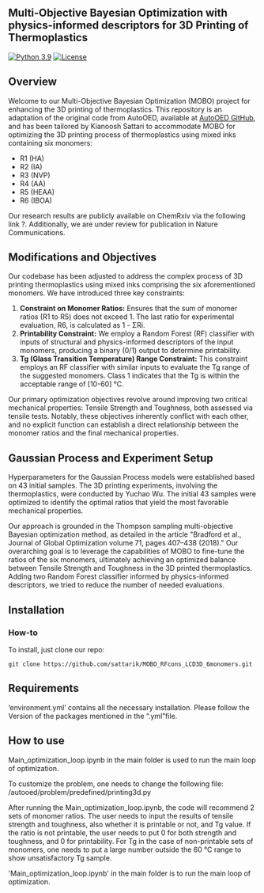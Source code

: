 ## Multi-Objective Bayesian Optimization with physics-informed descriptors for 3D Printing of Thermoplastics

[![Python 3.9](https://img.shields.io/badge/python-3.9-blue.svg)](https://www.python.org/downloads/release/python-390/) [![License](https://img.shields.io/badge/license-MIT-green.svg)](LICENSE) 


## Overview
Welcome to our Multi-Objective Bayesian Optimization (MOBO) project for enhancing the 3D printing of thermoplastics. This repository is an adaptation of the original code from AutoOED, available at [AutoOED GitHub](https://github.com/autooed/autooed), and has been tailored by Kianoosh Sattari to accommodate MOBO for optimizing the 3D printing process of thermoplastics using mixed inks containing six monomers:

- R1 (HA)
- R2 (IA)
- R3 (NVP)
- R4 (AA)
- R5 (HEAA)
- R6 (IBOA)

Our research results are publicly available on ChemRxiv via the following link ?. 
Additionally, we are under review for publication in Nature Communications.

## Modifications and Objectives
Our codebase has been adjusted to address the complex process of 3D printing thermoplastics using mixed inks comprising the six aforementioned monomers. We have introduced three key constraints:

1. **Constraint on Monomer Ratios:** Ensures that the sum of monomer ratios (R1 to R5) does not exceed 1. The last ratio for experimental evaluation, R6, is calculated as 1 - ΣRi.
2. **Printability Constraint:** We employ a Random Forest (RF) classifier with inputs of structural and physics-informed descriptors of the input monomers, producing a binary (0/1) output to determine printability.
3. **Tg (Glass Transition Temperature) Range Constraint:** This constraint employs an RF classifier with similar inputs to evaluate the Tg range of the suggested monomers. Class 1 indicates that the Tg is within the acceptable range of [10-60] °C.

Our primary optimization objectives revolve around improving two critical mechanical properties: Tensile Strength and Toughness, both assessed via tensile tests. Notably, these objectives inherently conflict with each other, and no explicit function can establish a direct relationship between the monomer ratios and the final mechanical properties.

## Gaussian Process and Experiment Setup
Hyperparameters for the Gaussian Process models were established based on 43 initial samples. The 3D printing experiments, involving the thermoplastics, were conducted by Yuchao Wu. The initial 43 samples were optimized to identify the optimal ratios that yield the most favorable mechanical properties.

Our approach is grounded in the Thompson sampling multi-objective Bayesian optimization method, as detailed in the article "Bradford et al., Journal of Global Optimization volume 71, pages 407–438 (2018)." Our overarching goal is to leverage the capabilities of MOBO to fine-tune the ratios of the six monomers, ultimately achieving an optimized balance between Tensile Strength and Toughness in the 3D printed thermoplastics. 
Adding two Random Forest classifier informed by physics-informed descriptors, we tried to reduce the number of needed evaluations. 

## Installation
### How-to
To install, just clone our repo:
```
git clone https://github.com/sattarik/MOBO_RFcons_LCD3D_6monomers.git
```
## Requirements

‘environment.yml’ contains all the necessary installation. 
Please follow the Version of the packages mentioned in the “.yml”file. 

## How to use
Main_optimization_loop.ipynb in the main folder is used to run the main loop of optimization.

To customize the problem, one needs to change the following file:
/autooed/problem/predefined/printing3d.py

After running the Main_optimization_loop.ipynb, the code will recommend 2 sets of monomer ratios. The user needs to input the results of tensile strength and toughness, also whether it is printable or not, and Tg value. If the ratio is not printable, the user needs to put 0 for both strength and toughness, and 0 for printability. For Tg in the case of non-printable sets of monomers, one needs to put a large number outside the 60 °C range to show unsatisfactory Tg sample.

'Main_optimization_loop.ipynb' in the main folder is to run the main loop of optimization. 
